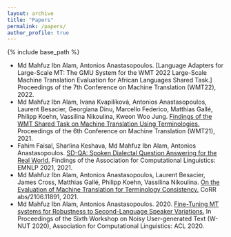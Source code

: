 ```yaml
---
layout: archive
title: "Papers"
permalink: /papers/
author_profile: true
---
```


{% include base_path %}

* Md Mahfuz Ibn Alam, Antonios Anastasopoulos. [Language Adapters for Large-Scale MT: The GMU System for the WMT
2022 Large-Scale Machine Translation Evaluation for African Languages
Shared Task.] Proceedings of the 7th Conference on Machine Translation (WMT22), 2022.
* Md Mahfuz Ibn Alam, Ivana Kvapilíková, Antonios Anastasopoulos, Laurent Besacier, Georgiana Dinu, Marcello Federico, Matthias Gallé, Philipp Koehn, Vassilina Nikoulina, Kweon Woo Jung. [Findings of the WMT Shared Task on Machine Translation Using Terminologies.](https://aclanthology.org/2021.wmt-1.69.pdf) Proceedings of the 6th Conference on Machine Translation (WMT21), 2021.
* Fahim Faisal, Sharlina Keshava, Md Mahfuz Ibn Alam, Antonios Anastasopoulos. [SD-QA: Spoken Dialectal Question Answering for the Real World.](https://arxiv.org/pdf/2109.12072.pdf) Findings of the Association for Computational Linguistics: EMNLP 2021, 2021.
* Md Mahfuz Ibn Alam, Antonios Anastasopoulos, Laurent Besacier, James Cross, Matthias Gallé, Philipp Koehn, Vassilina Nikoulina. [On the Evaluation of Machine Translation for Terminology Consistency.](https://arxiv.org/pdf/2106.11891.pdf) CoRR abs/2106.11891, 2021.
* Md Mahfuz Ibn Alam, Antonios Anastasopoulos. 2020. [Fine-Tuning MT systems for Robustness to Second-Language Speaker Variations.](https://aclanthology.org/2020.wnut-1.20.pdf) In Proceedings of the Sixth Workshop on Noisy User-generated Text (W-NUT 2020), Association for Computational Linguistics: ACL 2020.
